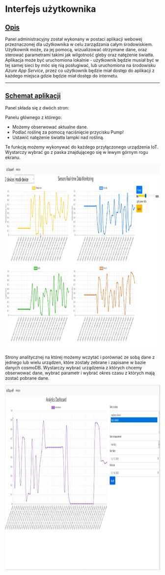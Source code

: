 Interfejs użytkownika
===================


## [Opis](#opis)

Panel administracyjny został wykonany w postaci aplikacji webowej  przeznaczonej dla użytkownika w celu zarządzania całym środowiskiem. Użytkownik może, za jej pomocą, wizualizować otrzymane dane, oraz sterować parametrami takimi jak wilgotność gleby oraz natężenie światła. Aplikacja może być uruchomiona lokalnie - użytkownik będzie musiał być w tej samej sieci by móc się nią posługiwać, lub uruchomiona na środowisku *Azure App Service*, przez co użytkownik będzie miał dostęp do aplikacji z każdego miejsca gdzie będzie miał dostęp do internetu.

-----------------------
## [Schemat aplikacji](#schemat-aplikacji) 

Panel składa się z dwóch stron:

Panelu głównego z którego:

- Możemy obserwować aktualne dane.
- Podlać roślinę za pomocą naciśnięcie przycisku Pump!
- Ustawić natężenie światła lampki nad rośliną.

Te funkcję możemy wykonywać do każdego przyłączonego urządzenia IoT. Wystarczy wybrać go z paska znajdującego się w lewym górnym rogu ekranu.

<img src="../media/interfejs_home.PNG" alt="drawing" width="600" height="600"/>

Strony analitycznej na której możemy wczytać i porównać ze sobą dane z jednego lub wielu urządzen, które zostały zebrane i zapisane w bazie danych cosmoDB. Wystarczy wybrać urządzenia z których chcemy obserwować dane, wybrać parametr i wybrać okres czasu z których mają zostać pobrane dane.  

<img src="../media/interfejs_analytics.PNG" alt="drawing" width="600" height="600"/>

